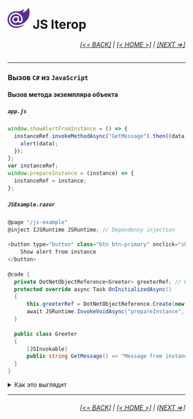 <div style="width:80%; margin-left:10%;">

# <img src="./images/blazor_logo_transparent.png " width="50" /> JS Iterop

<div style="text-align:right;">

###### [[<= BACK]](07.2.md) | [[< HOME >]](00.1.md) | [[NEXT =>]](08.00.md)

</div>

---

### Вызов **`C#`** из **`JavaScript`**

#### Вызов метода экземпляра объекта

##### `app.js`

```javascript
window.showAlertFromInstance = () => {
  instanceRef.invokeMethodAsync("GetMessage").then((data) => {
    alert(data);
  });
};
var instanceRef;
window.prepareInstance = (instance) => {
  instanceRef = instance;
};
```

##### `JSExample.razor`

```csharp
@page "/js-example"
@inject IJSRuntime JSRuntime; // Dependency injection

<button type="button" class="btn btn-primary" onclick="showAlertFromInstance()">
    Show alert from instance
</button>

@code {
  private DotNetObjectReference<Greeter> greeterRef; // Has to dispose this
  protected override async Task OnInitializedAsync()
  {
      this.greeterRef = DotNetObjectReference.Create(new Greeter());
      await JSRuntime.InvokeVoidAsync("prepareInstance", this.greeterRef);
  }

  public class Greeter
  {
      [JSInvokable]
      public string GetMessage() => "Message from instance";
  }
}
```

<details>
  <summary>Как это выглядит</summary>

<img src="./images/js_interop_i.png " width="800" />

</details>

---

<div style="text-align:right;">

###### [[<= BACK]](07.2.md) | [[< HOME >]](00.1.md) | [[NEXT =>]](08.00.md)

</div>

</div>
